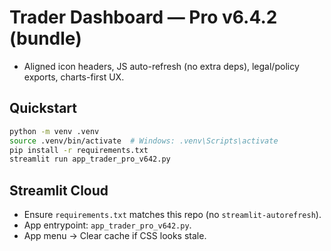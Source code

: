 # Trader Dashboard — Pro v6.4.2 (bundle)
- Aligned icon headers, JS auto-refresh (no extra deps), legal/policy exports, charts-first UX.

## Quickstart
```bash
python -m venv .venv
source .venv/bin/activate  # Windows: .venv\Scripts\activate
pip install -r requirements.txt
streamlit run app_trader_pro_v642.py
```
## Streamlit Cloud
- Ensure `requirements.txt` matches this repo (no `streamlit-autorefresh`).
- App entrypoint: `app_trader_pro_v642.py`.
- App menu → Clear cache if CSS looks stale.